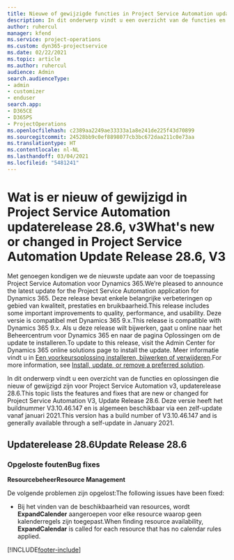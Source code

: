 ```yaml
---
title: Nieuwe of gewijzigde functies in Project Service Automation updateversie 28.6 Hotfix, V3
description: In dit onderwerp vindt u een overzicht van de functies en oplossingen die beschikbaar zijn in Project Service Automation updateversie 28.6 Hotfix, V3.
author: ruhercul
manager: kfend
ms.service: project-operations
ms.custom: dyn365-projectservice
ms.date: 02/22/2021
ms.topic: article
ms.author: ruhercul
audience: Admin
search.audienceType:
- admin
- customizer
- enduser
search.app:
- D365CE
- D365PS
- ProjectOperations
ms.openlocfilehash: c2389aa2249ae33333a1a8e241de225f43d70899
ms.sourcegitcommit: 24528bb9c0ef8898077cb3bc672daa211c0e73aa
ms.translationtype: HT
ms.contentlocale: nl-NL
ms.lasthandoff: 03/04/2021
ms.locfileid: "5481241"
---
```

# <a name="whats-new-or-changed-in-project-service-automation-update-release-286-v3"></a><span data-ttu-id="61388-103">Wat is er nieuw of gewijzigd in Project Service Automation updaterelease 28.6, v3</span><span class="sxs-lookup"><span data-stu-id="61388-103">What's new or changed in Project Service Automation Update Release 28.6, V3</span></span>

<span data-ttu-id="61388-104">Met genoegen kondigen we de nieuwste update aan voor de toepassing Project Service Automation voor Dynamics 365.</span><span class="sxs-lookup"><span data-stu-id="61388-104">We’re pleased to announce the latest update for the Project Service Automation application for Dynamics 365.</span></span> <span data-ttu-id="61388-105">Deze release bevat enkele belangrijke verbeteringen op gebied van kwaliteit, prestaties en bruikbaarheid.</span><span class="sxs-lookup"><span data-stu-id="61388-105">This release includes some important improvements to quality, performance, and usability.</span></span> <span data-ttu-id="61388-106">Deze versie is compatibel met Dynamics 365 9.x.</span><span class="sxs-lookup"><span data-stu-id="61388-106">This release is compatible with Dynamics 365 9.x.</span></span> <span data-ttu-id="61388-107">Als u deze release wilt bijwerken, gaat u online naar het Beheercentrum voor Dynamics 365 en naar de pagina Oplossingen om de update te installeren.</span><span class="sxs-lookup"><span data-stu-id="61388-107">To update to this release, visit the Admin Center for Dynamics 365 online solutions page to install the update.</span></span> <span data-ttu-id="61388-108">Meer informatie vindt u in [Een voorkeursoplossing installeren, bijwerken of verwijderen](https://docs.microsoft.com/power-platform/admin/install-remove-preferred-solution).</span><span class="sxs-lookup"><span data-stu-id="61388-108">For more information, see [Install, update, or remove a preferred solution](https://docs.microsoft.com/power-platform/admin/install-remove-preferred-solution).</span></span>

<span data-ttu-id="61388-109">In dit onderwerp vindt u een overzicht van de functies en oplossingen die nieuw of gewijzigd zijn voor Project Service Automation v3, updaterelease 28.6.</span><span class="sxs-lookup"><span data-stu-id="61388-109">This topic lists the features and fixes that are new or changed for Project Service Automation V3, Update Release 28.6.</span></span> <span data-ttu-id="61388-110">Deze versie heeft het buildnummer V3.10.46.147 en is algemeen beschikbaar via een zelf-update vanaf januari 2021.</span><span class="sxs-lookup"><span data-stu-id="61388-110">This version has a build number of V3.10.46.147 and is generally available through a self-update in January 2021.</span></span>

## <a name="update-release-286"></a><span data-ttu-id="61388-111">Updaterelease 28.6</span><span class="sxs-lookup"><span data-stu-id="61388-111">Update Release 28.6</span></span>

### <a name="bug-fixes"></a><span data-ttu-id="61388-112">Opgeloste fouten</span><span class="sxs-lookup"><span data-stu-id="61388-112">Bug fixes</span></span>


<span data-ttu-id="61388-113">**Resourcebeheer**</span><span class="sxs-lookup"><span data-stu-id="61388-113">**Resource Management**</span></span>

<span data-ttu-id="61388-114">De volgende problemen zijn opgelost:</span><span class="sxs-lookup"><span data-stu-id="61388-114">The following issues have been fixed:</span></span>

- <span data-ttu-id="61388-115">Bij het vinden van de beschikbaarheid van resources, wordt **ExpandCalender** aangeroepen voor elke resource waarop geen kalenderregels zijn toegepast.</span><span class="sxs-lookup"><span data-stu-id="61388-115">When finding resource availability, **ExpandCalendar** is called for each resource that has no calendar rules applied.</span></span>


[!INCLUDE[footer-include](../includes/footer-banner.md)]
